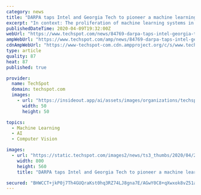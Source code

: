 ```yaml
---
category: news
title: "DARPA taps Intel and Georgia Tech to pioneer a machine learning 'immune system'"
excerpt: "In context: The proliferation of machine learning systems in everything for facial recognition systems to autonomous vehicles has come with the risks of attackers figuring out ways to deceive the algorithms. Simple techniques have already worked in test conditions, and researchers are interested in finding ways to mitigate these and other attacks."
publishedDateTime: 2020-04-09T19:32:00Z
webUrl: "https://www.techspot.com/news/84769-darpa-taps-intel-georgia-tech-pioneer-machine-learning.html"
ampWebUrl: "https://www.techspot.com/amp/news/84769-darpa-taps-intel-georgia-tech-pioneer-machine-learning.html"
cdnAmpWebUrl: "https://www-techspot-com.cdn.ampproject.org/c/s/www.techspot.com/amp/news/84769-darpa-taps-intel-georgia-tech-pioneer-machine-learning.html"
type: article
quality: 87
heat: 87
published: true

provider:
  name: TechSpot
  domain: techspot.com
  images:
    - url: "https://insideout.app/ai/assets/images/organizations/techspot.com-50x50.jpg"
      width: 50
      height: 50

topics:
  - Machine Learning
  - AI
  - Computer Vision

images:
  - url: "https://static.techspot.com/images2/news/ts3_thumbs/2020/04/2020-04-09-ts3_thumbs-280.jpg"
    width: 800
    height: 560
    title: "DARPA taps Intel and Georgia Tech to pioneer a machine learning 'immune system'"

secured: "BHWCCT+jkP0j7Th4GUQraKst0hq3RZ74LJ8gna7E/AGwY0C8+qXwxok8vZ51axnamQhmP/NC6relgCGCPpAIlEK6wCfhjyIKdp3+vWig76Y5dSlwzrY86pqYji5DE8eFmpuzl9p1ReQijyYs0vhVrETi48R/qc/bFMCYBj6iFk5mGWmEbivSjVgfTaF3CzaunyZtBxAQCfIKNlYRYeC36FUuAceoY2Db+6uwaGhUN7z/zkz9bdkzpLs9S60nJuRDVFy4dp65th2Zq+AV4ag014BUaS+YlIR8f3cNXaiRJ/Ow5rJhTzMFCrfJcOZUak5Wu/a690yCeVulzhkPlCeZ6CrYvFEEKehQrQgEBVvSY5w4Fs6J2XJzkA2qO0lyNcmPJFMsNvNjYd4mM3MftuVsPgzs80NMSBmVK7E9z0bcaZCFdNMXoVy8eBx/GcDPJ7WZnqGKM8AtofQZsSZDWMS1EJICwQe/wTuHYAyRJ+7bo4Q=;cNioDK2EIfQimtz8oOYoCA=="
---
```


